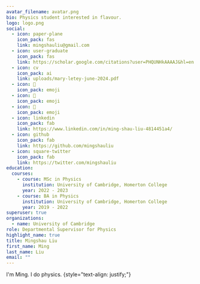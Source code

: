 ```yaml
---
avatar_filename: avatar.png
bio: Physics student interested in flavour.
logo: logo.png
social:
  - icon: paper-plane
    icon_pack: fas
    link: mingshauliu@gmail.com
  - icon: user-graduate
    icon_pack: fas
    link: https://scholar.google.com/citations?user=PHQUNHkAAAAJ&hl=en
  - icon: cv
    icon_pack: ai
    link: uploads/mary-letey-june-2024.pdf
  - icon: 🦦
    icon_pack: emoji
  - icon: 🦦
    icon_pack: emoji
  - icon: 🦦
    icon_pack: emoji
  - icon: linkedin
    icon_pack: fab
    link: https://www.linkedin.com/in/ming-shau-liu-4814451a4/
  - icon: github
    icon_pack: fab
    link: https://github.com/mingshauliu
  - icon: square-twitter
    icon_pack: fab
    link: https://twitter.com/mingshauliu
education:
  courses:
    - course: MSc in Physics
      institution: University of Cambridge, Homerton College
      year: 2022 - 2023
    - course: BA in Physics
      institution: University of Cambridge, Homerton College
      year: 2019 - 2022
superuser: true
organizations:
  - name: University of Cambridge
role: Departmental Supervisor for Physics
highlight_name: true
title: Mingshau Liu
first_name: Ming
last_name: Liu
email: ""
---
```

I'm Ming. I do physics. 
{style="text-align: justify;"}
